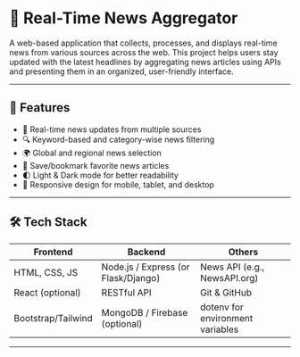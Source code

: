 # 📰 Real-Time News Aggregator

A web-based application that collects, processes, and displays real-time news from various sources across the web. This project helps users stay updated with the latest headlines by aggregating news articles using APIs and presenting them in an organized, user-friendly interface.

---

## 🚀 Features

- 🔄 Real-time news updates from multiple sources
- 🔍 Keyword-based and category-wise news filtering
- 🌍 Global and regional news selection
- 💾 Save/bookmark favorite news articles
- 🌓 Light & Dark mode for better readability
- 📱 Responsive design for mobile, tablet, and desktop

---

## 🛠️ Tech Stack

| Frontend       | Backend        | Others          |
|----------------|----------------|-----------------|
| HTML, CSS, JS  | Node.js / Express (or Flask/Django) | News API (e.g., NewsAPI.org) |
| React (optional) | RESTful API  | Git & GitHub     |
| Bootstrap/Tailwind | MongoDB / Firebase (optional) | dotenv for environment variables |

---
